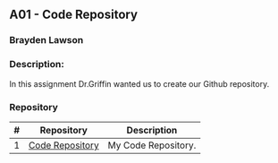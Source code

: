 ## A01 - Code Repository
### Brayden Lawson
### Description:

In this assignment Dr.Griffin wanted us to create our Github repository. 

### Repository

|   #   | Repository     | Description                      |
| :---: | -------- | -------------------------------- |
|   1   | [Code Repository](https://github.com/bglawson1001/4443-MobileApps-Lawson) | My Code Repository. |




